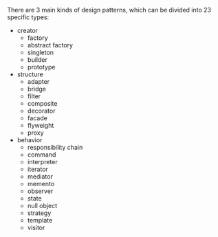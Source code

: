 There are 3 main kinds of design patterns, which can be divided into 23 specific types:
- creator
  - factory
  - abstract factory
  - singleton
  - builder
  - prototype
- structure
  - adapter
  - bridge
  - filter
  - composite
  - decorator
  - facade
  - flyweight
  - proxy
- behavior
  - responsibility chain
  - command
  - interpreter
  - iterator
  - mediator
  - memento
  - observer
  - state
  - null object
  - strategy
  - template
  - visitor